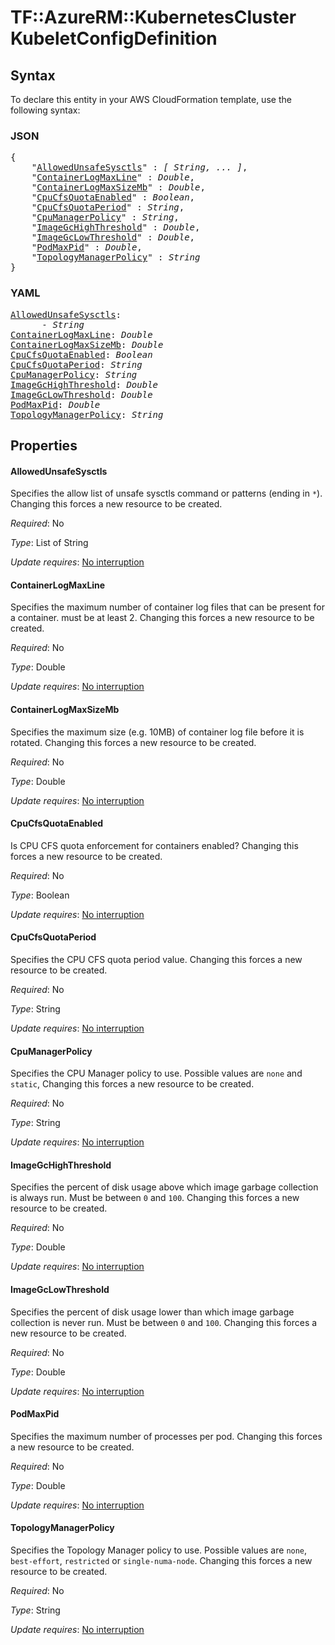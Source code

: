 # TF::AzureRM::KubernetesCluster KubeletConfigDefinition

## Syntax

To declare this entity in your AWS CloudFormation template, use the following syntax:

### JSON

<pre>
{
    "<a href="#allowedunsafesysctls" title="AllowedUnsafeSysctls">AllowedUnsafeSysctls</a>" : <i>[ String, ... ]</i>,
    "<a href="#containerlogmaxline" title="ContainerLogMaxLine">ContainerLogMaxLine</a>" : <i>Double</i>,
    "<a href="#containerlogmaxsizemb" title="ContainerLogMaxSizeMb">ContainerLogMaxSizeMb</a>" : <i>Double</i>,
    "<a href="#cpucfsquotaenabled" title="CpuCfsQuotaEnabled">CpuCfsQuotaEnabled</a>" : <i>Boolean</i>,
    "<a href="#cpucfsquotaperiod" title="CpuCfsQuotaPeriod">CpuCfsQuotaPeriod</a>" : <i>String</i>,
    "<a href="#cpumanagerpolicy" title="CpuManagerPolicy">CpuManagerPolicy</a>" : <i>String</i>,
    "<a href="#imagegchighthreshold" title="ImageGcHighThreshold">ImageGcHighThreshold</a>" : <i>Double</i>,
    "<a href="#imagegclowthreshold" title="ImageGcLowThreshold">ImageGcLowThreshold</a>" : <i>Double</i>,
    "<a href="#podmaxpid" title="PodMaxPid">PodMaxPid</a>" : <i>Double</i>,
    "<a href="#topologymanagerpolicy" title="TopologyManagerPolicy">TopologyManagerPolicy</a>" : <i>String</i>
}
</pre>

### YAML

<pre>
<a href="#allowedunsafesysctls" title="AllowedUnsafeSysctls">AllowedUnsafeSysctls</a>: <i>
      - String</i>
<a href="#containerlogmaxline" title="ContainerLogMaxLine">ContainerLogMaxLine</a>: <i>Double</i>
<a href="#containerlogmaxsizemb" title="ContainerLogMaxSizeMb">ContainerLogMaxSizeMb</a>: <i>Double</i>
<a href="#cpucfsquotaenabled" title="CpuCfsQuotaEnabled">CpuCfsQuotaEnabled</a>: <i>Boolean</i>
<a href="#cpucfsquotaperiod" title="CpuCfsQuotaPeriod">CpuCfsQuotaPeriod</a>: <i>String</i>
<a href="#cpumanagerpolicy" title="CpuManagerPolicy">CpuManagerPolicy</a>: <i>String</i>
<a href="#imagegchighthreshold" title="ImageGcHighThreshold">ImageGcHighThreshold</a>: <i>Double</i>
<a href="#imagegclowthreshold" title="ImageGcLowThreshold">ImageGcLowThreshold</a>: <i>Double</i>
<a href="#podmaxpid" title="PodMaxPid">PodMaxPid</a>: <i>Double</i>
<a href="#topologymanagerpolicy" title="TopologyManagerPolicy">TopologyManagerPolicy</a>: <i>String</i>
</pre>

## Properties

#### AllowedUnsafeSysctls

Specifies the allow list of unsafe sysctls command or patterns (ending in `*`). Changing this forces a new resource to be created.

_Required_: No

_Type_: List of String

_Update requires_: [No interruption](https://docs.aws.amazon.com/AWSCloudFormation/latest/UserGuide/using-cfn-updating-stacks-update-behaviors.html#update-no-interrupt)

#### ContainerLogMaxLine

Specifies the maximum number of container log files that can be present for a container. must be at least 2. Changing this forces a new resource to be created.

_Required_: No

_Type_: Double

_Update requires_: [No interruption](https://docs.aws.amazon.com/AWSCloudFormation/latest/UserGuide/using-cfn-updating-stacks-update-behaviors.html#update-no-interrupt)

#### ContainerLogMaxSizeMb

Specifies the maximum size (e.g. 10MB) of container log file before it is rotated. Changing this forces a new resource to be created.

_Required_: No

_Type_: Double

_Update requires_: [No interruption](https://docs.aws.amazon.com/AWSCloudFormation/latest/UserGuide/using-cfn-updating-stacks-update-behaviors.html#update-no-interrupt)

#### CpuCfsQuotaEnabled

Is CPU CFS quota enforcement for containers enabled? Changing this forces a new resource to be created.

_Required_: No

_Type_: Boolean

_Update requires_: [No interruption](https://docs.aws.amazon.com/AWSCloudFormation/latest/UserGuide/using-cfn-updating-stacks-update-behaviors.html#update-no-interrupt)

#### CpuCfsQuotaPeriod

Specifies the CPU CFS quota period value. Changing this forces a new resource to be created.

_Required_: No

_Type_: String

_Update requires_: [No interruption](https://docs.aws.amazon.com/AWSCloudFormation/latest/UserGuide/using-cfn-updating-stacks-update-behaviors.html#update-no-interrupt)

#### CpuManagerPolicy

Specifies the CPU Manager policy to use. Possible values are `none` and `static`, Changing this forces a new resource to be created.

_Required_: No

_Type_: String

_Update requires_: [No interruption](https://docs.aws.amazon.com/AWSCloudFormation/latest/UserGuide/using-cfn-updating-stacks-update-behaviors.html#update-no-interrupt)

#### ImageGcHighThreshold

Specifies the percent of disk usage above which image garbage collection is always run. Must be between `0` and `100`. Changing this forces a new resource to be created.

_Required_: No

_Type_: Double

_Update requires_: [No interruption](https://docs.aws.amazon.com/AWSCloudFormation/latest/UserGuide/using-cfn-updating-stacks-update-behaviors.html#update-no-interrupt)

#### ImageGcLowThreshold

Specifies the percent of disk usage lower than which image garbage collection is never run. Must be between `0` and `100`. Changing this forces a new resource to be created.

_Required_: No

_Type_: Double

_Update requires_: [No interruption](https://docs.aws.amazon.com/AWSCloudFormation/latest/UserGuide/using-cfn-updating-stacks-update-behaviors.html#update-no-interrupt)

#### PodMaxPid

Specifies the maximum number of processes per pod. Changing this forces a new resource to be created.

_Required_: No

_Type_: Double

_Update requires_: [No interruption](https://docs.aws.amazon.com/AWSCloudFormation/latest/UserGuide/using-cfn-updating-stacks-update-behaviors.html#update-no-interrupt)

#### TopologyManagerPolicy

Specifies the Topology Manager policy to use. Possible values are `none`, `best-effort`, `restricted` or `single-numa-node`. Changing this forces a new resource to be created.

_Required_: No

_Type_: String

_Update requires_: [No interruption](https://docs.aws.amazon.com/AWSCloudFormation/latest/UserGuide/using-cfn-updating-stacks-update-behaviors.html#update-no-interrupt)

